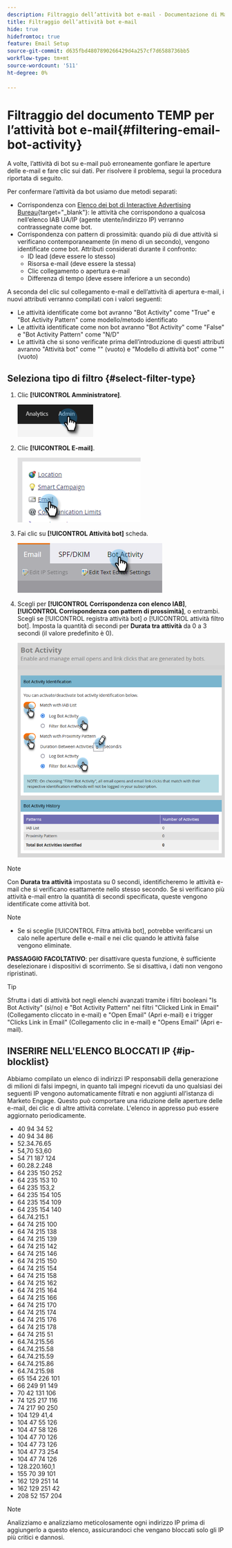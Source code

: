 ```yaml
---
description: Filtraggio dell’attività bot e-mail - Documentazione di Marketo - Documentazione del prodotto
title: Filtraggio dell’attività bot e-mail
hide: true
hidefromtoc: true
feature: Email Setup
source-git-commit: d635fbd4807890266429d4a257cf7d6588736bb5
workflow-type: tm+mt
source-wordcount: '511'
ht-degree: 0%

---
```


# Filtraggio del documento TEMP per l’attività bot e-mail{#filtering-email-bot-activity}

A volte, l’attività di bot su e-mail può erroneamente gonfiare le aperture delle e-mail e fare clic sui dati. Per risolvere il problema, segui la procedura riportata di seguito.

Per confermare l’attività da bot usiamo due metodi separati:

* Corrispondenza con [Elenco dei bot di Interactive Advertising Bureau](https://www.iab.com/guidelines/iab-abc-international-spiders-bots-list/){target="_blank"}: le attività che corrispondono a qualcosa nell’elenco IAB UA/IP (agente utente/indirizzo IP) verranno contrassegnate come bot.
* Corrispondenza con pattern di prossimità: quando più di due attività si verificano contemporaneamente (in meno di un secondo), vengono identificate come bot. Attributi considerati durante il confronto:
   * ID lead (deve essere lo stesso)
   * Risorsa e-mail (deve essere la stessa)
   * Clic collegamento o apertura e-mail
   * Differenza di tempo (deve essere inferiore a un secondo)

A seconda del clic sul collegamento e-mail e dell’attività di apertura e-mail, i nuovi attributi verranno compilati con i valori seguenti:

* Le attività identificate come bot avranno &quot;Bot Activity&quot; come &quot;True&quot; e &quot;Bot Activity Pattern&quot; come modello/metodo identificato
* Le attività identificate come non bot avranno &quot;Bot Activity&quot; come &quot;False&quot; e &quot;Bot Activity Pattern&quot; come &quot;N/D&quot;
* Le attività che si sono verificate prima dell’introduzione di questi attributi avranno &quot;Attività bot&quot; come &quot;&quot; (vuoto) e &quot;Modello di attività bot&quot; come &quot;&quot; (vuoto)

## Seleziona tipo di filtro {#select-filter-type}

1. Clic **[!UICONTROL Amministratore]**.

   ![](assets/filtering-email-bot-activity-1.png)

1. Clic **[!UICONTROL E-mail]**.

   ![](assets/filtering-email-bot-activity-2.png)

1. Fai clic su **[!UICONTROL Attività bot]** scheda.

   ![](assets/filtering-email-bot-activity-3.png)

1. Scegli per **[!UICONTROL Corrispondenza con elenco IAB]**, **[!UICONTROL Corrispondenza con pattern di prossimità]**, o entrambi. Scegli se [!UICONTROL registra attività bot] _o_ [!UICONTROL attività filtro bot]. Imposta la quantità di secondi per **Durata tra attività** da 0 a 3 secondi (il valore predefinito è 0).

   ![](assets/filtering-email-bot-activity-temp-4.png)

>[!NOTE]
>
>Con **Durata tra attività** impostata su 0 secondi, identificheremo le attività e-mail che si verificano esattamente nello stesso secondo. Se si verificano più attività e-mail entro la quantità di secondi specificata, queste vengono identificate come attività bot.

>[!NOTE]
>
>* Se si sceglie [!UICONTROL Filtra attività bot], potrebbe verificarsi un calo nelle aperture delle e-mail e nei clic quando le attività false vengono eliminate.

**PASSAGGIO FACOLTATIVO**: per disattivare questa funzione, è sufficiente deselezionare i dispositivi di scorrimento. Se si disattiva, i dati non vengono ripristinati.

>[!TIP]
>
>Sfrutta i dati di attività bot negli elenchi avanzati tramite i filtri booleani &quot;Is Bot Activity&quot; (sì/no) e &quot;Bot Activity Pattern&quot; nei filtri &quot;Clicked Link in Email&quot; (Collegamento cliccato in e-mail) e &quot;Open Email&quot; (Apri e-mail) e i trigger &quot;Clicks Link in Email&quot; (Collegamento clic in e-mail) e &quot;Opens Email&quot; (Apri e-mail).

## INSERIRE NELL&#39;ELENCO BLOCCATI IP {#ip-blocklist}

Abbiamo compilato un elenco di indirizzi IP responsabili della generazione di milioni di falsi impegni, in quanto tali impegni ricevuti da uno qualsiasi dei seguenti IP vengono automaticamente filtrati e non aggiunti all’istanza di Marketo Engage. Questo può comportare una riduzione delle aperture delle e-mail, dei clic e di altre attività correlate. L&#39;elenco in appresso può essere aggiornato periodicamente.

* 40 94 34 52
* 40 94 34 86
* 52.34.76.65
* 54,70 53,60
* 54 71 187 124
* 60.28.2.248
* 64 235 150 252
* 64 235 153 10
* 64 235 153,2
* 64 235 154 105
* 64 235 154 109
* 64 235 154 140
* 64.74.215.1
* 64 74 215 100
* 64 74 215 138
* 64 74 215 139
* 64 74 215 142
* 64 74 215 146
* 64 74 215 150
* 64 74 215 154
* 64 74 215 158
* 64 74 215 162
* 64 74 215 164
* 64 74 215 166
* 64 74 215 170
* 64 74 215 174
* 64 74 215 176
* 64 74 215 178
* 64 74 215 51
* 64.74.215.56
* 64.74.215.58
* 64.74.215.59
* 64.74.215.86
* 64.74.215.98
* 65 154 226 101
* 66 249 91 149
* 70 42 131 106
* 74 125 217 116
* 74 217 90 250
* 104 129 41,4
* 104 47 55 126
* 104 47 58 126
* 104 47 70 126
* 104 47 73 126
* 104 47 73 254
* 104 47 74 126
* 128.220.160,1
* 155 70 39 101
* 162 129 251 14
* 162 129 251 42
* 208 52 157 204

>[!NOTE]
>
>Analizziamo e analizziamo meticolosamente ogni indirizzo IP prima di aggiungerlo a questo elenco, assicurandoci che vengano bloccati solo gli IP più critici e dannosi.
